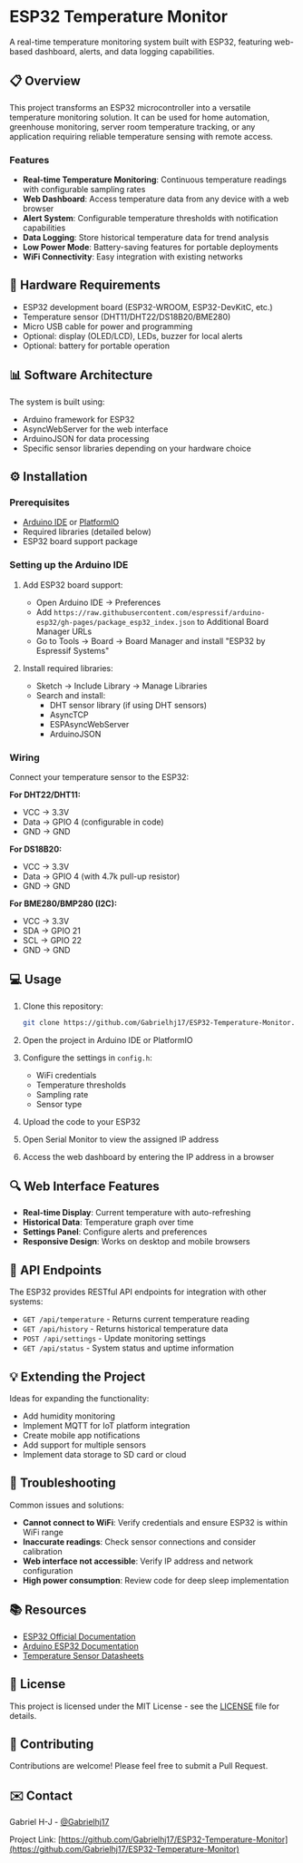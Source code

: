 # ESP32 Temperature Monitor

A real-time temperature monitoring system built with ESP32, featuring web-based dashboard, alerts, and data logging capabilities.

## 📋 Overview

This project transforms an ESP32 microcontroller into a versatile temperature monitoring solution. It can be used for home automation, greenhouse monitoring, server room temperature tracking, or any application requiring reliable temperature sensing with remote access.

### Features

- **Real-time Temperature Monitoring**: Continuous temperature readings with configurable sampling rates
- **Web Dashboard**: Access temperature data from any device with a web browser
- **Alert System**: Configurable temperature thresholds with notification capabilities
- **Data Logging**: Store historical temperature data for trend analysis
- **Low Power Mode**: Battery-saving features for portable deployments
- **WiFi Connectivity**: Easy integration with existing networks

## 🔧 Hardware Requirements

- ESP32 development board (ESP32-WROOM, ESP32-DevKitC, etc.)
- Temperature sensor (DHT11/DHT22/DS18B20/BME280)
- Micro USB cable for power and programming
- Optional: display (OLED/LCD), LEDs, buzzer for local alerts
- Optional: battery for portable operation

## 📊 Software Architecture

The system is built using:
- Arduino framework for ESP32
- AsyncWebServer for the web interface
- ArduinoJSON for data processing
- Specific sensor libraries depending on your hardware choice

## ⚙️ Installation

### Prerequisites

- [Arduino IDE](https://www.arduino.cc/en/software) or [PlatformIO](https://platformio.org/)
- Required libraries (detailed below)
- ESP32 board support package

### Setting up the Arduino IDE

1. Add ESP32 board support:
   - Open Arduino IDE → Preferences
   - Add `https://raw.githubusercontent.com/espressif/arduino-esp32/gh-pages/package_esp32_index.json` to Additional Board Manager URLs
   - Go to Tools → Board → Board Manager and install "ESP32 by Espressif Systems"

2. Install required libraries:
   - Sketch → Include Library → Manage Libraries
   - Search and install:
     - DHT sensor library (if using DHT sensors)
     - AsyncTCP
     - ESPAsyncWebServer
     - ArduinoJSON

### Wiring

Connect your temperature sensor to the ESP32:

**For DHT22/DHT11:**
- VCC → 3.3V
- Data → GPIO 4 (configurable in code)
- GND → GND

**For DS18B20:**
- VCC → 3.3V
- Data → GPIO 4 (with 4.7k pull-up resistor)
- GND → GND

**For BME280/BMP280 (I2C):**
- VCC → 3.3V
- SDA → GPIO 21
- SCL → GPIO 22
- GND → GND

## 💻 Usage

1. Clone this repository:
   ```bash
   git clone https://github.com/Gabrielhj17/ESP32-Temperature-Monitor.git
   ```

2. Open the project in Arduino IDE or PlatformIO

3. Configure the settings in `config.h`:
   - WiFi credentials
   - Temperature thresholds
   - Sampling rate
   - Sensor type

4. Upload the code to your ESP32

5. Open Serial Monitor to view the assigned IP address

6. Access the web dashboard by entering the IP address in a browser

## 🔍 Web Interface Features

- **Real-time Display**: Current temperature with auto-refreshing
- **Historical Data**: Temperature graph over time
- **Settings Panel**: Configure alerts and preferences
- **Responsive Design**: Works on desktop and mobile browsers

## 🔄 API Endpoints

The ESP32 provides RESTful API endpoints for integration with other systems:

- `GET /api/temperature` - Returns current temperature reading
- `GET /api/history` - Returns historical temperature data
- `POST /api/settings` - Update monitoring settings
- `GET /api/status` - System status and uptime information

## 💡 Extending the Project

Ideas for expanding the functionality:
- Add humidity monitoring
- Implement MQTT for IoT platform integration
- Create mobile app notifications
- Add support for multiple sensors
- Implement data storage to SD card or cloud

## 🐛 Troubleshooting

Common issues and solutions:

- **Cannot connect to WiFi**: Verify credentials and ensure ESP32 is within WiFi range
- **Inaccurate readings**: Check sensor connections and consider calibration
- **Web interface not accessible**: Verify IP address and network configuration
- **High power consumption**: Review code for deep sleep implementation

## 📚 Resources

- [ESP32 Official Documentation](https://docs.espressif.com/projects/esp-idf/en/latest/esp32/)
- [Arduino ESP32 Documentation](https://espressif-docs.readthedocs-hosted.com/projects/arduino-esp32/en/latest/)
- [Temperature Sensor Datasheets](https://www.sparkfun.com/datasheets/Sensors/Temperature/DHT22.pdf)

## 📝 License

This project is licensed under the MIT License - see the [LICENSE](LICENSE) file for details.

## 🤝 Contributing

Contributions are welcome! Please feel free to submit a Pull Request.

## ✉️ Contact

Gabriel H-J - [@Gabrielhj17](https://github.com/Gabrielhj17)

Project Link: [https://github.com/Gabrielhj17/ESP32-Temperature-Monitor](https://github.com/Gabrielhj17/ESP32-Temperature-Monitor)
